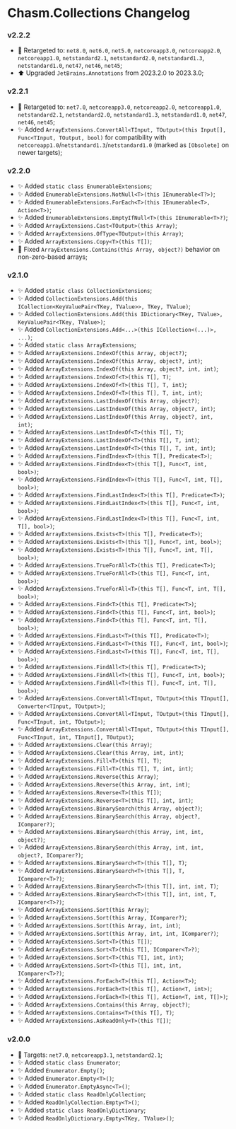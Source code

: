 # Chasm.Collections Changelog

### v2.2.2
- 🧩 Retargeted to: `net8.0`, `net6.0`, `net5.0`, `netcoreapp3.0`,  `netcoreapp2.0`, `netcoreapp1.0`, `netstandard2.1`, `netstandard2.0`, `netstandard1.3`, `netstandard1.0`, `net47`, `net46`, `net45`;
- ⬆️ Upgraded `JetBrains.Annotations` from 2023.2.0 to 2023.3.0;

### v2.2.1
- 🧩 Retargeted to: `net7.0`, `netcoreapp3.0`,  `netcoreapp2.0`, `netcoreapp1.0`, `netstandard2.1`, `netstandard2.0`, `netstandard1.3`, `netstandard1.0`, `net47`, `net46`, `net45`;
- ✨ Added `ArrayExtensions.ConvertAll<TInput, TOutput>(this Input[], Func<TInput, TOutput, bool)` for compatibility with `netcoreapp1.0`/`netstandard1.3`/`netstandard1.0` (marked as `[Obsolete]` on newer targets);

### v2.2.0
- ✨ Added `static class EnumerableExtensions`;
- ✨ Added `EnumerableExtensions.NotNull<T>(this IEnumerable<T?>)`;
- ✨ Added `EnumerableExtensions.ForEach<T>(this IEnumerable<T>, Action<T>)`;
- ✨ Added `EnumerableExtensions.EmptyIfNull<T>(this IEnumerable<T>?)`;
- ✨ Added `ArrayExtensions.Cast<TOutput>(this Array)`;
- ✨ Added `ArrayExtensions.OfType<TOutput>(this Array)`;
- ✨ Added `ArrayExtensions.Copy<T>(this T[])`;
- 🐛 Fixed `ArrayExtensions.Contains(this Array, object?)` behavior on non-zero-based arrays;

### v2.1.0
- ✨ Added `static class CollectionExtensions`;
- ✨ Added `CollectionExtensions.Add(this ICollection<KeyValuePair<TKey, TValue>>, TKey, TValue)`;
- ✨ Added `CollectionExtensions.Add(this IDictionary<TKey, TValue>, KeyValuePair<TKey, TValue>)`;
- ✨ Added `CollectionExtensions.Add<...>(this ICollection<(...)>, ...)`;
- ✨ Added `static class ArrayExtensions`;
- ✨ Added `ArrayExtensions.IndexOf(this Array, object?)`;
- ✨ Added `ArrayExtensions.IndexOf(this Array, object?, int)`;
- ✨ Added `ArrayExtensions.IndexOf(this Array, object?, int, int)`;
- ✨ Added `ArrayExtensions.IndexOf<T>(this T[], T)`;
- ✨ Added `ArrayExtensions.IndexOf<T>(this T[], T, int)`;
- ✨ Added `ArrayExtensions.IndexOf<T>(this T[], T, int, int)`;
- ✨ Added `ArrayExtensions.LastIndexOf(this Array, object?)`;
- ✨ Added `ArrayExtensions.LastIndexOf(this Array, object?, int)`;
- ✨ Added `ArrayExtensions.LastIndexOf(this Array, object?, int, int)`;
- ✨ Added `ArrayExtensions.LastIndexOf<T>(this T[], T)`;
- ✨ Added `ArrayExtensions.LastIndexOf<T>(this T[], T, int)`;
- ✨ Added `ArrayExtensions.LastIndexOf<T>(this T[], T, int, int)`;
- ✨ Added `ArrayExtensions.FindIndex<T>(this T[], Predicate<T>)`;
- ✨ Added `ArrayExtensions.FindIndex<T>(this T[], Func<T, int, bool>)`;
- ✨ Added `ArrayExtensions.FindIndex<T>(this T[], Func<T, int, T[], bool>)`;
- ✨ Added `ArrayExtensions.FindLastIndex<T>(this T[], Predicate<T>)`;
- ✨ Added `ArrayExtensions.FindLastIndex<T>(this T[], Func<T, int, bool>)`;
- ✨ Added `ArrayExtensions.FindLastIndex<T>(this T[], Func<T, int, T[], bool>)`;
- ✨ Added `ArrayExtensions.Exists<T>(this T[], Predicate<T>)`;
- ✨ Added `ArrayExtensions.Exists<T>(this T[], Func<T, int, bool>)`;
- ✨ Added `ArrayExtensions.Exists<T>(this T[], Func<T, int, T[], bool>)`;
- ✨ Added `ArrayExtensions.TrueForAll<T>(this T[], Predicate<T>)`;
- ✨ Added `ArrayExtensions.TrueForAll<T>(this T[], Func<T, int, bool>)`;
- ✨ Added `ArrayExtensions.TrueForAll<T>(this T[], Func<T, int, T[], bool>)`;
- ✨ Added `ArrayExtensions.Find<T>(this T[], Predicate<T>)`;
- ✨ Added `ArrayExtensions.Find<T>(this T[], Func<T, int, bool>)`;
- ✨ Added `ArrayExtensions.Find<T>(this T[], Func<T, int, T[], bool>)`;
- ✨ Added `ArrayExtensions.FindLast<T>(this T[], Predicate<T>)`;
- ✨ Added `ArrayExtensions.FindLast<T>(this T[], Func<T, int, bool>)`;
- ✨ Added `ArrayExtensions.FindLast<T>(this T[], Func<T, int, T[], bool>)`;
- ✨ Added `ArrayExtensions.FindAll<T>(this T[], Predicate<T>)`;
- ✨ Added `ArrayExtensions.FindAll<T>(this T[], Func<T, int, bool>)`;
- ✨ Added `ArrayExtensions.FindAll<T>(this T[], Func<T, int, T[], bool>)`;
- ✨ Added `ArrayExtensions.ConvertAll<TInput, TOutput>(this TInput[], Converter<TInput, TOutput>)`;
- ✨ Added `ArrayExtensions.ConvertAll<TInput, TOutput>(this TInput[], Func<TInput, int, TOutput>)`;
- ✨ Added `ArrayExtensions.ConvertAll<TInput, TOutput>(this TInput[], Func<TInput, int, TInput[], TOutput)`;
- ✨ Added `ArrayExtensions.Clear(this Array)`;
- ✨ Added `ArrayExtensions.Clear(this Array, int, int)`;
- ✨ Added `ArrayExtensions.Fill<T>(this T[], T)`;
- ✨ Added `ArrayExtensions.Fill<T>(this T[], T, int, int)`;
- ✨ Added `ArrayExtensions.Reverse(this Array)`;
- ✨ Added `ArrayExtensions.Reverse(this Array, int, int)`;
- ✨ Added `ArrayExtensions.Reverse<T>(this T[])`;
- ✨ Added `ArrayExtensions.Reverse<T>(this T[], int, int)`;
- ✨ Added `ArrayExtensions.BinarySearch(this Array, object?)`;
- ✨ Added `ArrayExtensions.BinarySearch(this Array, object?, IComparer?)`;
- ✨ Added `ArrayExtensions.BinarySearch(this Array, int, int, object?)`;
- ✨ Added `ArrayExtensions.BinarySearch(this Array, int, int, object?, IComparer?)`;
- ✨ Added `ArrayExtensions.BinarySearch<T>(this T[], T)`;
- ✨ Added `ArrayExtensions.BinarySearch<T>(this T[], T, IComparer<T>?)`;
- ✨ Added `ArrayExtensions.BinarySearch<T>(this T[], int, int, T)`;
- ✨ Added `ArrayExtensions.BinarySearch<T>(this T[], int, int, T, IComparer<T>?)`;
- ✨ Added `ArrayExtensions.Sort(this Array)`;
- ✨ Added `ArrayExtensions.Sort(this Array, IComparer?)`;
- ✨ Added `ArrayExtensions.Sort(this Array, int, int)`;
- ✨ Added `ArrayExtensions.Sort(this Array, int, int, IComparer?)`;
- ✨ Added `ArrayExtensions.Sort<T>(this T[])`;
- ✨ Added `ArrayExtensions.Sort<T>(this T[], IComparer<T>?)`;
- ✨ Added `ArrayExtensions.Sort<T>(this T[], int, int)`;
- ✨ Added `ArrayExtensions.Sort<T>(this T[], int, int, IComparer<T>?)`;
- ✨ Added `ArrayExtensions.ForEach<T>(this T[], Action<T>)`;
- ✨ Added `ArrayExtensions.ForEach<T>(this T[], Action<T, int>)`;
- ✨ Added `ArrayExtensions.ForEach<T>(this T[], Action<T, int, T[]>)`;
- ✨ Added `ArrayExtensions.Contains(this Array, object?)`;
- ✨ Added `ArrayExtensions.Contains<T>(this T[], T)`;
- ✨ Added `ArrayExtensions.AsReadOnly<T>(this T[])`;

### v2.0.0
- 🧩 Targets: `net7.0`, `netcoreapp3.1`, `netstandard2.1`;
- ✨ Added `static class Enumerator`;
- ✨ Added `Enumerator.Empty()`;
- ✨ Added `Enumerator.Empty<T>()`;
- ✨ Added `Enumerator.EmptyAsync<T>()`;
- ✨ Added `static class ReadOnlyCollection`;
- ✨ Added `ReadOnlyCollection.Empty<T>()`;
- ✨ Added `static class ReadOnlyDictionary`;
- ✨ Added `ReadOnlyDictionary.Empty<TKey, TValue>()`;

